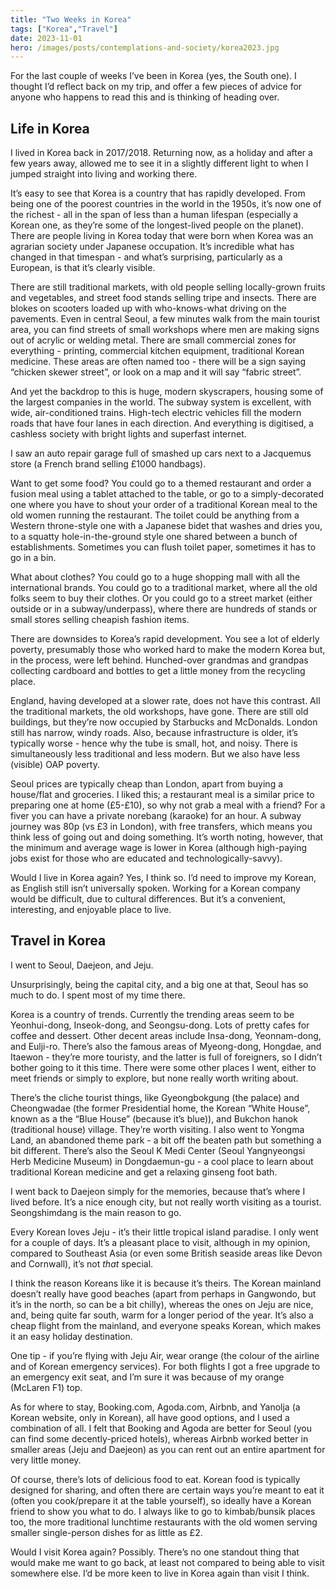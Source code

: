 ```yaml
---
title: "Two Weeks in Korea"
tags: ["Korea","Travel"]
date: 2023-11-01
hero: /images/posts/contemplations-and-society/korea2023.jpg
---
```

For the last couple of weeks I’ve been in Korea (yes, the South one). I thought I’d reflect back on my trip, and offer a few pieces of advice for anyone who happens to read this and is thinking of heading over.

## Life in Korea

I lived in Korea back in 2017/2018. Returning now, as a holiday and after a few years away, allowed me to see it in a slightly different light to when I jumped straight into living and working there.

It’s easy to see that Korea is a country that has rapidly developed. From being one of the poorest countries in the world in the 1950s, it’s now one of the richest - all in the span of less than a human lifespan (especially a Korean one, as they’re some of the longest-lived people on the planet). There are people living in Korea today that were born when Korea was an agrarian society under Japanese occupation. It’s incredible what has changed in that timespan - and what’s surprising, particularly as a European, is that it’s clearly visible.

There are still traditional markets, with old people selling locally-grown fruits and vegetables, and street food stands selling tripe and insects. There are blokes on scooters loaded up with who-knows-what driving on the pavements. Even in central Seoul, a few minutes walk from the main tourist area, you can find streets of small workshops where men are making signs out of acrylic or welding metal. There are small commercial zones for everything - printing, commercial kitchen equipment, traditional Korean medicine. These areas are often named too - there will be a sign saying “chicken skewer street”, or look on a map and it will say “fabric street”.

And yet the backdrop to this is huge, modern skyscrapers, housing some of the largest companies in the world. The subway system is excellent, with wide, air-conditioned trains. High-tech electric vehicles fill the modern roads that have four lanes in each direction. And everything is digitised, a cashless society with bright lights and superfast internet.

I saw an auto repair garage full of smashed up cars next to a Jacquemus store (a French brand selling £1000 handbags).

Want to get some food? You could go to a themed restaurant and order a fusion meal using a tablet attached to the table, or go to a simply-decorated one where you have to shout your order of a traditional Korean meal to the old women running the restaurant. The toilet could be anything from a Western throne-style one with a Japanese bidet that washes and dries you, to a squatty hole-in-the-ground style one shared between a bunch of establishments. Sometimes you can flush toilet paper, sometimes it has to go in a bin.

What about clothes? You could go to a huge shopping mall with all the international brands. You could go to a traditional market, where all the old folks seem to buy their clothes. Or you could go to a street market (either outside or in a subway/underpass), where there are hundreds of stands or small stores selling cheapish fashion items.

There are downsides to Korea’s rapid development. You see a lot of elderly poverty, presumably those who worked hard to make the modern Korea but, in the process, were left behind. Hunched-over grandmas and grandpas collecting cardboard and bottles to get a little money from the recycling place.

England, having developed at a slower rate, does not have this contrast. All the traditional markets, the old workshops, have gone. There are still old buildings, but they’re now occupied by Starbucks and McDonalds. London still has narrow, windy roads. Also, because infrastructure is older, it’s typically worse - hence why the tube is small, hot, and noisy. There is simultaneously less traditional and less modern. But we also have less (visible) OAP poverty.

Seoul prices are typically cheap than London, apart from buying a house/flat and groceries. I liked this; a restaurant meal is a similar price to preparing one at home (£5-£10), so why not grab a meal with a friend? For a fiver you can have a private norebang (karaoke) for an hour. A subway journey was 80p (vs £3 in London), with free transfers, which means you think less of going out and doing something. It’s worth noting, however, that the minimum and average wage is lower in Korea (although high-paying jobs exist for those who are educated and technologically-savvy). 

Would I live in Korea again? Yes, I think so. I’d need to improve my Korean, as English still isn’t universally spoken. Working for a Korean company would be difficult, due to cultural differences. But it’s a convenient, interesting, and enjoyable place to live.

## Travel in Korea

I went to Seoul, Daejeon, and Jeju.

Unsurprisingly, being the capital city, and a big one at that, Seoul has so much to do. I spent most of my time there.

Korea is a country of trends. Currently the trending areas seem to be Yeonhui-dong, Inseok-dong, and Seongsu-dong. Lots of pretty cafes for coffee and dessert. Other decent areas include Insa-dong, Yeonnam-dong, and Eulji-ro. There’s also the famous areas of Myeong-dong, Hongdae, and Itaewon - they’re more touristy, and the latter is full of foreigners, so I didn’t bother going to it this time. There were some other places I went, either to meet friends or simply to explore, but none really worth writing about.

There’s the cliche tourist things, like Gyeongbokgung (the palace) and Cheongwadae (the former Presidential home, the Korean “White House”, known as a the “Blue House” (because it’s blue)), and Bukchon hanok (traditional house) village. They’re worth visiting. I also went to Yongma Land, an abandoned theme park - a bit off the beaten path but something a bit different. There’s also the Seoul K Medi Center (Seoul Yangnyeongsi Herb Medicine Museum) in Dongdaemun-gu - a cool place to learn about traditional Korean medicine and get a relaxing ginseng foot bath.

I went back to Daejeon simply for the memories, because that’s where I lived before. It’s a nice enough city, but not really worth visiting as a tourist. Seongshimdang is the main reason to go.

Every Korean loves Jeju - it’s their little tropical island paradise. I only went for a couple of days. It’s a pleasant place to visit, although in my opinion, compared to Southeast Asia (or even some British seaside areas like Devon and Cornwall), it’s not _that_ special.

I think the reason Koreans like it is because it’s theirs. The Korean mainland doesn’t really have good beaches (apart from perhaps in Gangwondo, but it’s in the north, so can be a bit chilly), whereas the ones on Jeju are nice, and, being quite far south, warm for a longer period of the year. It’s also a cheap flight from the mainland, and everyone speaks Korean, which makes it an easy holiday destination.

One tip - if you’re flying with Jeju Air, wear orange (the colour of the airline and of Korean emergency services). For both flights I got a free upgrade to an emergency exit seat, and I’m sure it was because of my orange (McLaren F1) top.

As for where to stay, Booking.com, Agoda.com, Airbnb, and Yanolja (a Korean website, only in Korean), all have good options, and I used a combination of all. I felt that Booking and Agoda are better for Seoul (you can find some decently-priced hotels), whereas Airbnb worked better in smaller areas (Jeju and Daejeon) as you can rent out an entire apartment for very little money.

Of course, there’s lots of delicious food to eat. Korean food is typically designed for sharing, and often there are certain ways you’re meant to eat it (often you cook/prepare it at the table yourself), so ideally have a Korean friend to show you what to do. I always like to go to kimbab/bunsik places too, the more traditional lunchtime restaurants with the old women serving smaller single-person dishes for as little as £2.

Would I visit Korea again? Possibly. There’s no one standout thing that would make me want to go back, at least not compared to being able to visit somewhere else. I’d be more keen to live in Korea again than visit I think.